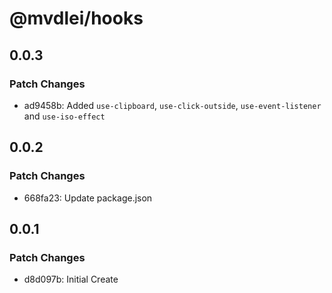 # @mvdlei/hooks

## 0.0.3

### Patch Changes

- ad9458b: Added `use-clipboard`, `use-click-outside`, `use-event-listener` and `use-iso-effect`

## 0.0.2

### Patch Changes

- 668fa23: Update package.json

## 0.0.1

### Patch Changes

- d8d097b: Initial Create
